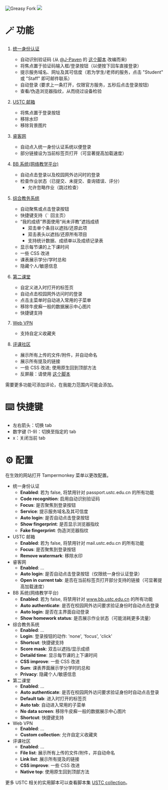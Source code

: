 ![Greasy Fork](https://img.shields.io/greasyfork/dt/453530) [![](https://img.shields.io/badge/Crazy%20Thur.-V%20me%2050-red?logo=kfc)](https://greasyfork.org/rails/active_storage/blobs/redirect/eyJfcmFpbHMiOnsibWVzc2FnZSI6IkJBaHBBaWZvIiwiZXhwIjpudWxsLCJwdXIiOiJibG9iX2lkIn19--10e04ed7ed56ae18d22cec6d675b34fd579cecab/wechat.jpeg?locale=zh-CN)

# 🪄 功能

1. [统一身份认证](https://passport.ustc.edu.cn/)
    - 自动识别验证码 (从 [@J-Paven](https://greasyfork.org/users/810521) 的 [这个脚本](https://greasyfork.org/scripts/431681) 改编而来)
    - 将焦点置于验证码输入框/登录按钮（以便按下回车直接登录）
    - 提示服务域名、网址及其可信度（若为学生/老师的服务，点击 "Student" 或 "Staff" 即可邮件联系）
    - 自动登录 (要求上一条打开，仅限官方服务，五秒后点击登录按钮)
    - 查看/伪造浏览器指纹，从而绕过设备检验

2. [USTC 邮箱](https://mail.ustc.edu.cn/)
    - 将焦点置于登录按钮
    - 移除水印
    - 移除背景图片

3. [睿客网](https://rec.ustc.edu.cn/)
    - 自动点入统一身份认证系统以便登录
    - 部分链接设为当前标签页打开（可显著提高加载速度）

4. [BB 系统(网络教学平台)](https://www.bb.ustc.edu.cn/)
    - 自动点击登录以及校园网外访问时的登录
    - 检查作业状态（已提交、未提交、查询错误、评分）
        - 允许忽略作业（跳过检查）

5. [综合教务系统](https://jw.ustc.edu.cn)
    - 自动聚焦或点击登录按钮
    - 快捷键支持（``` ` ``` 回主页）
    - “我的成绩”界面使用“尚未评教”遮挡成绩
        - 双击单个条目以遮挡/还原此项
        - 双击表头以遮挡/还原所有项目
        - 支持统计数据、成绩单以及成绩记录表
    - 显示每节课的上下课时间
    - 一些 CSS 改进
    - 课表展示学分/学时总和
    - 隐藏个人/敏感信息

6. [第二课堂](https://young.ustc.edu.cn/login/)
    - 自定义进入时打开的标签页
    - 自动点击校园网外访问时的登录
    - 点击主菜单时自动进入常用的子菜单
    - 移除牛皮癣一般的数据展示中心图片
    - 快捷键支持

7. [Web VPN](https://wvpn.ustc.edu.cn/)
    - 支持自定义收藏夹

8. [评课社区](https://icourse.club/)
    - 展示所有上传的文件/附件，并自动命名
    - 展示所有提及的链接
    - 一些 CSS 改进; 使用原生回到顶部方法
    - 反屏蔽：请使用 [这个脚本](https://greasyfork.org/scripts/494053)

需要更多功能可添加评论，在我能力范围内可能会添加。

# ⌨️ 快捷键

- 左右箭头：切换 tab
- 数字键 (1-9)：切换至指定的 tab
- x：关闭当前 tab

# ⚙️ 配置

在生效的网站打开 Tampermonkey 菜单以更改配置。

- 统一身份认证
    - **Enabled**: 若为 false, 将禁用针对 passport.ustc.edu.cn 的所有功能
    - **Code recognition**: 启用自动识别验证码
    - **Focus**: 是否聚焦到登录按钮
    - **Service**: 提示服务域名及其可信度
    - **Auto login**: 是否自动点击登录按钮
    - **Show fingerprint**: 是否显示浏览器指纹
    - **Fake fingerprint**: 伪造浏览器指纹
- USTC 邮箱
    - **Enabled**: 若为 false, 将禁用针对 mail.ustc.edu.cn 的所有功能
    - **Focus**: 是否聚焦到登录按钮
    - **Remove watermark**: 移除水印
- 睿客网
    - **Enabled**: ...
    - **Auto login**: 是否自动点击登录按钮（仅限统一身份认证登录）
    - **Open in current tab**: 是否在当前标签页打开部分支持的链接（可显著提高加载速度）
- BB 系统(网络教学平台)
    - **Enabled**: 若为 false, 将禁用针对 www.bb.ustc.edu.cn 的所有功能
    - **Auto authenticate**: 是否在校园网外访问要求验证身份时自动点击登录
    - **Auto login**: 是否在主界面自动登录
    - **Show homework status**: 是否展示作业状态（可能消耗更多流量）
- 综合教务系统
    - **Enabled**: ...
    - **Login**: 登录按钮的动作: 'none', 'focus', 'click'
    - **Shortcut**: 快捷键支持
    - **Score mask**: 双击以遮挡/显示成绩
    - **Detaild time**: 显示每节课的上下课时间
    - **CSS improve**: 一些 CSS 改进
    - **Sum**: 课表界面展示学分学时的总和
    - **Privacy**: 隐藏个人/敏感信息
- 第二课堂
    - **Enabled**: ...
    - **Auto authenticate**: 是否在校园网外访问要求验证身份时自动点击登录
    - **Default tab**: 进入时打开的标签页
    - **Auto tab**: 自动进入常用的子菜单
    - **No data screen**: 移除牛皮癣一般的数据展示中心图片
    - **Shortcut**: 快捷键支持
- Web VPN
    - **Enabled**: ...
    - **Custom collection**: 允许自定义收藏夹
- 评课社区
    - **Enabled**: ...
    - **File list**: 展示所有上传的文件/附件，并自动命名
    - **Link list**: 展示所有提及的链接
    - **CSS improve**: 一些 CSS 改进
    - **Native top**: 使用原生回到顶部方法

更多 USTC 相关的实用脚本可以查看脚本集 [USTC collection](https://greasyfork.org/zh-CN/scripts?set=586574)。
